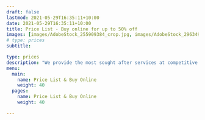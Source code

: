 ```yaml
---
draft: false
lastmod: 2021-05-29T16:35:11+10:00
date: 2021-05-29T16:35:11+10:00
title: Price List - Buy online for up to 50% off
images: [images/AdobeStock_255909384_crop.jpg, images/AdobeStock_296349760.jpeg]
# type: prices
subtitle: 

type: prices
description: "We provide the most sought after services at competitive prices."
menu: 
  main:
    name: Price List & Buy Online
    weight: 40
  pages:
    name: Price List & Buy Online
    weight: 40

---
```



